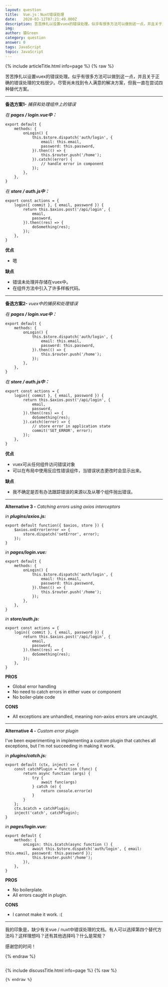 ```yaml
---
layout: question
title:  Vue.js：Nuxt错误处理
date:   2020-03-12T07:21:49.000Z
description: 苦苦挣扎以设置vuex的错误处理。似乎有很多方法可以做到这一点，并且关于正确的错误处理的文档很少。尽管尚未找到令人满意的解决方案，但我一直在尝试四种替代方...
img: 
author: 猿Green
category: question
answer: 0
tags: JavaScript
topic: JavaScript
---
```

<div class="article-root">
  <div class="article">
    {% include articleTitle.html info=page %}
    {% raw %}
    <div class="article-content"><p><font style="vertical-align: inherit;"><font style="vertical-align: inherit;">苦苦挣扎以设置vuex的错误处理。</font><font style="vertical-align: inherit;">似乎有很多方法可以做到这一点，并且关于正确的错误处理的文档很少。</font><font style="vertical-align: inherit;">尽管尚未找到令人满意的解决方案，但我一直在尝试四种替代方案。</font></font></p>

<hr>

<p><strong><font style="vertical-align: inherit;"><font style="vertical-align: inherit;">备选方案1- </font></font></strong> <em><font style="vertical-align: inherit;"><font style="vertical-align: inherit;">捕获和处理组件上的错误</font></font></em></p>

<p><em><font style="vertical-align: inherit;"><font style="vertical-align: inherit;">在</font></font></em> <strong><em><font style="vertical-align: inherit;"><font style="vertical-align: inherit;">pages / login.vue中：</font></font></em></strong></p>

<pre><code>export default {<font></font>
    methods: {<font></font>
        onLogin() {<font></font>
            this.$store.dispatch('auth/login', {<font></font>
                email: this.email,<font></font>
                password: this.password,<font></font>
            }).then(() =&gt; {<font></font>
                this.$router.push('/home');<font></font>
            }).catch((error) {<font></font>
                // handle error in component<font></font>
            });<font></font>
        },<font></font>
    },<font></font>
}<font></font>
</code></pre>

<p><em><font style="vertical-align: inherit;"><font style="vertical-align: inherit;">在</font></font></em> <strong><em><font style="vertical-align: inherit;"><font style="vertical-align: inherit;">store / auth.js中：</font></font></em></strong></p>

<pre><code>export const actions = {<font></font>
    login({ commit }, { email, password }) {<font></font>
        return this.$axios.post('/api/login', {<font></font>
            email,<font></font>
            password,<font></font>
        }).then((res) =&gt; {<font></font>
            doSomething(res);<font></font>
        });<font></font>
    },<font></font>
}<font></font>
</code></pre>

<p><strong><font style="vertical-align: inherit;"><font style="vertical-align: inherit;">优点</font></font></strong></p>

<ul>
<li><font style="vertical-align: inherit;"><font style="vertical-align: inherit;">嗯</font></font></li>
</ul>

<p><strong><font style="vertical-align: inherit;"><font style="vertical-align: inherit;">缺点</font></font></strong></p>

<ul>
<li><font style="vertical-align: inherit;"><font style="vertical-align: inherit;">错误未处理并存储在vuex中。</font></font></li>
<li><font style="vertical-align: inherit;"><font style="vertical-align: inherit;">在组件方法中引入了许多样板代码。</font></font></li>
</ul>

<hr>

<p><strong><font style="vertical-align: inherit;"><font style="vertical-align: inherit;">备选方案2- </font></font></strong> <em><font style="vertical-align: inherit;"><font style="vertical-align: inherit;">vuex中的捕获和处理错误</font></font></em></p>

<p><em><font style="vertical-align: inherit;"><font style="vertical-align: inherit;">在</font></font></em> <strong><em><font style="vertical-align: inherit;"><font style="vertical-align: inherit;">pages / login.vue中：</font></font></em></strong></p>

<pre><code>export default {<font></font>
    methods: {<font></font>
        onLogin() {<font></font>
            this.$store.dispatch('auth/login', {<font></font>
                email: this.email,<font></font>
                password: this.password,<font></font>
            }).then(() =&gt; {<font></font>
                this.$router.push('/home');<font></font>
            });<font></font>
        },<font></font>
    },<font></font>
}<font></font>
</code></pre>

<p><em><font style="vertical-align: inherit;"><font style="vertical-align: inherit;">在</font></font></em> <strong><em><font style="vertical-align: inherit;"><font style="vertical-align: inherit;">store / auth.js中：</font></font></em></strong></p>

<pre><code>export const actions = {<font></font>
    login({ commit }, { email, password }) {<font></font>
        return this.$axios.post('/api/login', {<font></font>
            email,<font></font>
            password,<font></font>
        }).then((res) =&gt; {<font></font>
            doSomething(res);<font></font>
        }).catch((error) =&gt; {<font></font>
            // store error in application state<font></font>
            commit('SET_ERROR', error);<font></font>
        });<font></font>
    },<font></font>
}<font></font>
</code></pre>

<p><strong><font style="vertical-align: inherit;"><font style="vertical-align: inherit;">优点</font></font></strong></p>

<ul>
<li><font style="vertical-align: inherit;"><font style="vertical-align: inherit;">vuex可从任何组件访问错误对象</font></font></li>
<li><font style="vertical-align: inherit;"><font style="vertical-align: inherit;">可以在布局中使用反应性错误组件，当错误状态更改时会显示出来。</font></font></li>
</ul>

<p><strong><font style="vertical-align: inherit;"><font style="vertical-align: inherit;">缺点</font></font></strong></p>

<ul>
<li><font style="vertical-align: inherit;"><font style="vertical-align: inherit;">我不确定是否有办法跟踪错误的来源以及从哪个组件抛出错误。</font></font></li>
</ul>

<hr>

<p><strong>Alternative 3 -</strong> <em>Catching errors using axios interceptors</em></p>

<p><em>in</em> <strong><em>plugins/axios.js:</em></strong></p>

<pre><code>export default function({ $axios, store }) {<font></font>
    $axios.onError(error =&gt; {<font></font>
        store.dispatch('setError', error);<font></font>
    });<font></font>
}<font></font>
</code></pre>

<p><em>in</em> <strong><em>pages/login.vue:</em></strong></p>

<pre><code>export default {<font></font>
    methods: {<font></font>
        onLogin() {<font></font>
            this.$store.dispatch('auth/login', {<font></font>
                email: this.email,<font></font>
                password: this.password,<font></font>
            }).then(() =&gt; {<font></font>
                this.$router.push('/home');<font></font>
            });<font></font>
        },<font></font>
    },<font></font>
}<font></font>
</code></pre>

<p><em>in</em> <strong><em>store/auth.js:</em></strong></p>

<pre><code>export const actions = {<font></font>
    login({ commit }, { email, password }) {<font></font>
        return this.$axios.post('/api/login', {<font></font>
            email,<font></font>
            password,<font></font>
        }).then((res) =&gt; {<font></font>
            doSomething(res);<font></font>
        });<font></font>
    },<font></font>
}<font></font>
</code></pre>

<p><strong>PROS</strong></p>

<ul>
<li>Global error handling</li>
<li>No need to catch errors in either vuex or component</li>
<li>No boiler-plate code</li>
</ul>

<p><strong>CONS</strong></p>

<ul>
<li>All exceptions are unhandled, meaning non-axios errors are uncaught.</li>
</ul>

<hr>

<p><strong>Alternative 4 -</strong> <em>Custom error plugin</em></p>

<p>I've been experimenting in implementing a custom plugin that catches all exceptions, but I'm not succeeding in making it work.</p>

<p><em>in</em> <strong><em>plugins/catch.js:</em></strong></p>

<pre><code>export default (ctx, inject) =&gt; {<font></font>
    const catchPlugin = function (func) {<font></font>
        return async function (args) {<font></font>
            try {<font></font>
                await func(args)<font></font>
            } catch (e) {<font></font>
                return console.error(e)<font></font>
            }<font></font>
        }<font></font>
    };<font></font>
    ctx.$catch = catchPlugin;<font></font>
    inject('catch', catchPlugin);<font></font>
}<font></font>
</code></pre>

<p><em>in</em> <strong><em>pages/login.vue:</em></strong></p>

<pre><code>export default {<font></font>
    methods: {<font></font>
        onLogin: this.$catch(async function () {<font></font>
            await this.$store.dispatch('auth/login', { email: this.email, password: this.password });<font></font>
            this.$router.push('/home');<font></font>
        }),<font></font>
    },<font></font>
}<font></font>
</code></pre>

<p><strong>PROS</strong></p>

<ul>
<li>No boilerplate.</li>
<li>All errors caught in plugin.</li>
</ul>

<p><strong>CONS</strong></p>

<ul>
<li>I cannot make it work. :(</li>
</ul>

<hr>

<p><font style="vertical-align: inherit;"><font style="vertical-align: inherit;">我的印象是，缺少有关vue / nuxt中错误处理的文档。</font><font style="vertical-align: inherit;">有人可以选择第四个替代方法吗？</font><font style="vertical-align: inherit;">这样理想吗？</font><font style="vertical-align: inherit;">还有其他选择吗？</font><font style="vertical-align: inherit;">什么是常规？</font></font></p>

<p><font style="vertical-align: inherit;"><font style="vertical-align: inherit;">感谢您的时间！</font></font></p></div>
    {% endraw %}
  </div>
  <p style="height: 0;width:0;overflow: hidden;"> 第1049篇《Vue.js：Nuxt错误处理》来自Winter(https://github.com/aiyld/aiyld.github.io)的站点</p>
  <div class="discuss-wrapper">
    {% include discussTitle.html info=page %}
    {% raw %}
    
    {% endraw %}
  </div>
<div>
